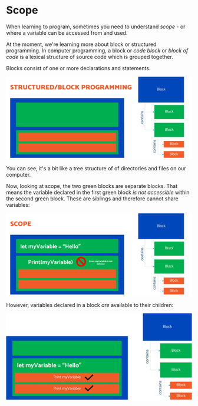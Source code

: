 # Scope

When learning to program, sometimes you need to understand *scope* - or where a variable can be accessed from and used.

At the moment, we're learning more about block or structured programming. In computer programming, a block or *code block* or *block of code* is a lexical structure of source code which is grouped together. 

Blocks consist of one or more declarations and statements.

![Alt text](img/Picture24.jpg)

You can see, it's a bit like a tree structure of of directories and files on our computer. 

Now, looking at scope, the two green blocks are separate blocks. That means the variable declared in the first green block *is not accessible* within the second green block. These are siblings and therefore cannot share variables:

![Alt text](img/Picture25.jpg)

However, variables declared in a block *are* available to their children:

![Alt text](img/Picture26.jpg)
